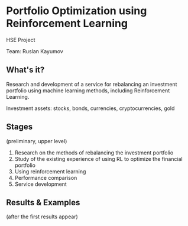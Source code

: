 
# Portfolio Optimization using Reinforcement Learning

HSE Project

Team: Ruslan Kayumov

## What's it?

Research and development of a service for rebalancing an investment portfolio using machine learning methods, including Reinforcement Learning.

Investment assets: stocks, bonds, currencies, cryptocurrencies, gold

## Stages

(preliminary, upper level)

1. Research on the methods of rebalancing the investment portfolio
2. Study of the existing experience of using RL to optimize the financial portfolio
3. Using reinforcement learning
4. Performance comparison
5. Service development 

## Results & Examples

(after the first results appear)
